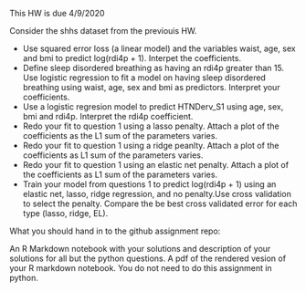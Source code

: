 This HW is due 4/9/2020

Consider the shhs dataset from the previouis HW. 

* Use squared error loss (a linear model) and the variables waist, age, sex and bmi to predict log(rdi4p + 1). Interpet the coefficients.
* Define sleep disordered breathing as having an rdi4p greater than 15. Use logistic regression to fit a model on having sleep disordered breathing using waist, age, sex and bmi as predictors. Interpret your coefficients.
* Use a logistic regresion model to predict HTNDerv_S1 using age, sex, bmi and rdi4p. Interpret the rdi4p coefficient.
* Redo your fit to question 1 using a lasso penalty. Attach a plot of the coefficients as the L1 sum of the parameters varies. 
* Redo your fit to question 1 using a ridge peanlty. Attach a plot of the coefficients as L1 sum of the parameters varies.
* Redo your fit to question 1 using an elastic net penalty. Attach a plot of the coefficients as L1 sum of the parameters varies.
* Train your model from questions 1 to predict log(rdi4p + 1) using an elastic net, lasso, ridge regression, and no penalty.Use cross validation to select the penalty. Compare the be best cross validated error for each type (lasso, ridge, EL).

What you should hand in to the github assignment repo:

An R Markdown notebook with your solutions and description of your solutions for all but the python questions.
A pdf of the rendered vesion of your R markdown notebook. You do not need to do this assignment in python.
